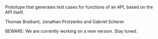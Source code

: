 Prototype that generates test cases for functions of an API, based on the API itself. 

Thomas Braibant, Jonathan Protzenko and Gabriel Scherer

BEWARE: We are currently working on a new version. Stay tuned. 
